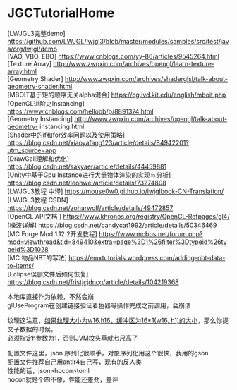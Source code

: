 # JGCTutorialHome

[LWJGL3完整demo]  https://github.com/LWJGL/lwjgl3/blob/master/modules/samples/src/test/java/org/lwjgl/demo  
[VAO, VBO, EBO]  https://www.cnblogs.com/yy-86/articles/9545264.html  
[Texture Array]  http://www.zwqxin.com/archives/opengl/learn-texture-array.html  
[Geometry Shader]  http://www.zwqxin.com/archives/shaderglsl/talk-about-geometry-shader.html  
[MBOIT基于矩的顺序无关alpha混合]  https://cg.ivd.kit.edu/english/mboit.php  
[OpenGL进阶之Instancing]  https://www.cnblogs.com/hellobb/p/8891374.html  
[Geometry Instancing]  http://www.zwqxin.com/archives/opengl/talk-about-geometry-  instancing.html  
[Shader中的if和for效率问题以及使用策略]  https://blog.csdn.net/xiaoyafang123/article/details/84942201?utm_source=app  
[DrawCall理解和优化]  https://blog.csdn.net/sakyaer/article/details/44459881  
[Unity中基于Gpu Instance进行大量物体渲染的实现与分析]  https://blog.csdn.net/leonwei/article/details/73274808  
[LWJGL3教程 中译]  https://mouse0w0.github.io/lwjglbook-CN-Translation/  
[LWJGL3教程 CSDN]  https://blog.csdn.net/zoharwolf/article/details/49472857  
[OpenGL API文档 ]  https://www.khronos.org/registry/OpenGL-Refpages/gl4/  
[噪波详解]  https://blog.csdn.net/candycat1992/article/details/50346469  
[MC Forge Mod 1.12.2开发教程]  https://www.mcbbs.net/forum.php?mod=viewthread&tid=849410&extra=page%3D1%26filter%3Dtypeid%26typeid%3D1028  
[MC 物品NBT的写法]  https://emxtutorials.wordpress.com/adding-nbt-data-to-items/  
[Eclipse误删文件后如何恢复]  https://blog.csdn.net/fristjcjdncg/article/details/104219368  

本地库直接作为依赖，不然会崩  
glUseProgram在创建链接验证着色器等操作完成之前调用，会崩溃  

纹理这注意，<u>如果纹理大小为w16,h16，缓冲区为16*1(w16, h1)的大小</u>，那么你提交子数据的时候，  
<u>必须指定h参数为1</u>，否则JVM坟头草就七尺高了  


配置文件这里，json 序列化很顺手，对象序列化用这个很快，我用的gson  
配置文件推荐自己用antlr4自己写，现有的反人类  
性能的话，json>hocon>toml  
hocon就是个四不像，性能还差劲，差评  
